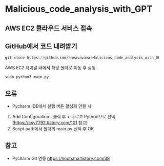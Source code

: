 # Malicious_code_analysis_with_GPT

## AWS EC2 클라우드 서비스 접속

## GitHub에서 코드 내려받기
```python
git clone https://github.com/havavavava/Malicious_code_analysis_with_GPT
```
AWS EC2 터미널 내에서 해당 폴더로 이동 후 실행
```python
sudo python3 main.py
```

## 오류
- Pycharm IDE에서 실행 버튼 활성화 안될 시
1. Add Configuration.. 클릭 후 + 누르고 Python으로 선택 (https://csy7792.tistory.com/101 참고)
2. Script path에서 폴더의 main.py 선택 후 OK

## 참고
- Pycharm Git 연동 https://hoohaha.tistory.com/38
